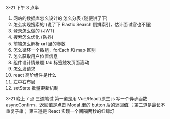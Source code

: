 3-21 下午 3 点半

1. 网站的数据库怎么设计的 怎么分表 (随便讲了下)
2. 怎么实现搜索的 (说了下 Elastic Search 倒排索引，估计面试官也不懂)
3. 登录怎么做的 (JWT)
4. 搜索怎么优化 (防抖)
5. 前端怎么解析 url 里的参数
6. 怎么循环一个数组，forEach 和 map 区别
7. 怎么获取用户位置信息
8. 组件设计情景题 tab 标签触发页面滚动
9. 怎么发请求
10. react 高阶组件是什么
11. 左中右布局
12. setState 批量更新机制

3-21 晚上 7 点
三道笔试 第一道是用 Vue/React/原生 js 写一个异步函数 asyncConfirm，返回值是点击 Modal 里的 button 后的返回值 ；第二道是最长不重复子串； 第三道是 React 实现一个间隔两秒的红绿灯
